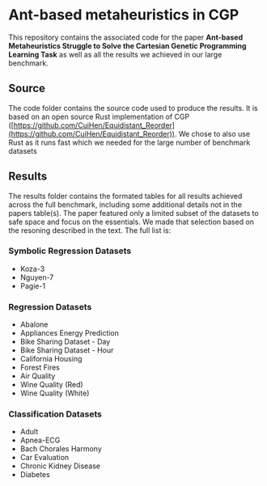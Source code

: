 # Ant-based metaheuristics in CGP

This repository contains the associated code for the paper __Ant-based Metaheuristics Struggle to Solve the Cartesian Genetic Programming Learning Task__ as well as all the results we achieved in our large benchmark.


## Source

The code folder contains the source code used to produce the results. It is based on an open source Rust implementation of CGP ([https://github.com/CuiHen/Equidistant_Reorder](https://github.com/CuiHen/Equidistant_Reorder)). We chose to also use Rust as it runs fast which we needed for the large number of benchmark datasets


## Results

The results folder contains the formated tables for all results achieved across the full benchmark, including some additional details not in the papers table(s).
The paper featured only a limited subset of the datasets to safe space and focus on the essentials. We made that selection based on the resoning described in the text. The full list is:

### Symbolic Regression Datasets

- Koza-3
- Nguyen-7
- Pagie-1

### Regression Datasets

- Abalone
- Appliances Energy Prediction
- Bike Sharing Dataset - Day
- Bike Sharing Dataset - Hour
- California Housing
- Forest Fires
- Air Quality
- Wine Quality (Red)
- Wine Quality (White)

### Classification Datasets

- Adult
- Apnea-ECG
- Bach Chorales Harmony
- Car Evaluation
- Chronic Kidney Disease
- Diabetes
